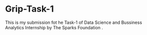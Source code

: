 # Grip-Task-1
This is my submission fot he Task-1 of Data Science and Bussiness Analytics Internship by The Sparks Foundation .
